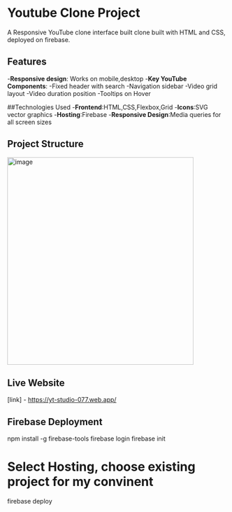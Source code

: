 # Youtube Clone Project
A Responsive YouTube clone interface built clone built with HTML and CSS, deployed on firebase.

## Features
-**Responsive design**: Works on mobile,desktop
-**Key YouTube Components**:
-Fixed header with search 
-Navigation sidebar
-Video grid layout
-Video duration position
-Tooltips on Hover

##Technologies Used
-**Frontend**:HTML,CSS,Flexbox,Grid
-**Icons**:SVG vector graphics
-**Hosting**:Firebase
-**Responsive Design**:Media queries for all screen sizes

## Project Structure
<img width="426" height="474" alt="image" src="https://github.com/user-attachments/assets/843451c1-d106-4b62-b5d9-363bceb0a6d7" />

## Live Website
[link] - https://yt-studio-077.web.app/

## Firebase Deployment
npm install -g firebase-tools
firebase login
firebase init
# Select Hosting, choose existing project for my convinent
firebase deploy

